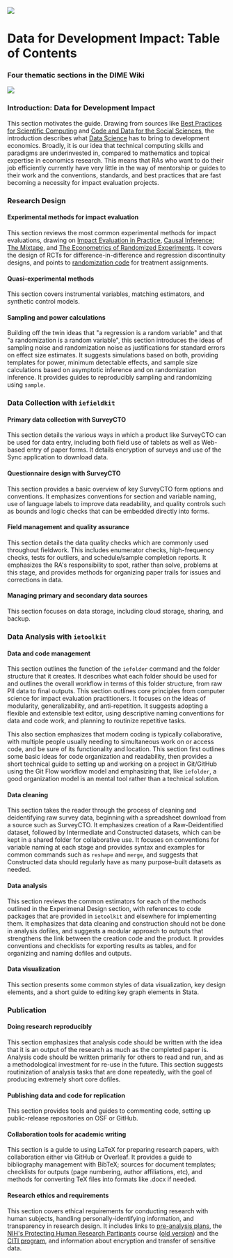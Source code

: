 ![](./images/dime.png)

# Data for Development Impact: Table of Contents

### Four thematic sections in the DIME Wiki

![](./images/dime-wiki.png)

### Introduction: Data for Development Impact

This section motivates the guide. Drawing from sources like [Best Practices for Scientific Computing](https://journals.plos.org/plosbiology/article?id=10.1371/journal.pbio.1001745) and [Code and Data for the Social Sciences](https://web.stanford.edu/~gentzkow/research/CodeAndData.pdf), the introduction describes what [Data Science](https://drewconway.com/zia/2013/3/26/the-data-science-venn-diagram) has to bring to development economics. Broadly, it is our idea that technical computing skills and paradigms are underinvested in, compared to mathematics and topical expertise in economics research. This means that RAs who want to do their job efficiently currently have very little in the way of mentorship or guides to their work and the conventions, standards, and best practices that are fast becoming a necessity for impact evaluation projects.

### Research Design
#### Experimental methods for impact evaluation

This section reviews the most common experimental methods for impact evaluations, drawing on [Impact Evaluation in Practice](http://www.worldbank.org/en/programs/sief-trust-fund/publication/impact-evaluation-in-practice), [Causal Inference: The Mixtape](http://scunning.com/cunningham_mixtape.pdf), and [The Econometrics of Randomized Experiments](https://www.povertyactionlab.org/sites/default/files/publications/athey_imbens_june19.pdf). It covers the design of RCTs for difference-in-difference and regression discontinuity designs, and points to [randomization code](https://dimewiki.worldbank.org/wiki/Randomization_in_Stata) for treatment assignments.

#### Quasi-experimental methods

This section covers instrumental variables, matching estimators, and synthetic control models.

#### Sampling and power calculations

Building off the twin ideas that "a regression is a random variable" and that "a randomization is a random variable", this section introduces the ideas of sampling noise and randomization noise as justifications for standard errors on effect size estimates. It suggests simulations based on both, providing templates for power, minimum detectable effects, and sample size calculations based on asymptotic inference and on randomization inference. It provides guides to reproducibly sampling and randomizing using `sample`.


### Data Collection with `iefieldkit`
#### Primary data collection with SurveyCTO

This section details the various ways in which a product like SurveyCTO can be used for data entry, including both field use of tablets as well as Web-based entry of paper forms. It details encryption of surveys and use of the Sync application to download data.

#### Questionnaire design with SurveyCTO

This section provides a basic overview of key SurveyCTO form options and conventions. It emphasizes conventions for section and variable naming, use of language labels to improve data readability, and quality controls such as bounds and logic checks that can be embedded directly into forms.

#### Field management and quality assurance

This section details the data quality checks which are commonly used throughout fieldwork. This includes enumerator checks, high-frequency checks, tests for outliers, and schedule/sample completion reports. It emphasizes the RA's responsibility to spot, rather than solve, problems at this stage, and provides methods for organizing paper trails for issues and corrections in data.

#### Managing primary and secondary data sources

This section focuses on data storage, including cloud storage, sharing, and backup.

### Data Analysis with `ietoolkit`

#### Data and code management

This section outlines the function of the `iefolder` command and the folder structure that it creates. It describes what each folder should be used for and outlines the overall workflow in terms of this folder structure, from raw PII data to final outputs. This section outlines core principles from computer science for impact evaluation practitioners. It focuses on the ideas of modularity, generalizability, and anti-repetition. It suggests adopting a flexible and extensible text editor, using descriptive naming conventions for data and code work, and planning to routinize repetitive tasks.

This also section emphasizes that modern coding is typically collaborative, with multiple people usually needing to simultaneous work on or access code, and be sure of its functionality and location. This section first outlines some basic ideas for code organization and readability, then provides a short technical guide to setting up and working on a project in Git/GitHub using the Git Flow workflow model and emphasizing that, like `iefolder`, a good organization model is an mental tool rather than a technical solution.

#### Data cleaning

This section takes the reader through the process of cleaning and deidentifying raw survey data, beginning with a spreadsheet download from a source such as SurveyCTO. It emphasizes creation of a Raw-Deidentified dataset, followed by Intermediate and Constructed datasets, which can be kept in a shared folder for collaborative use. It focuses on conventions for variable naming at each stage and provides syntax and examples for common commands such as `reshape` and `merge`, and suggests that Constructed data should regularly have as many purpose-built datasets as needed.

#### Data analysis

This section reviews the common estimators for each of the methods outlined in the Experimenal Design section, with references to code packages that are provided in `ietoolkit` and elsewhere for implementing them. It emphasizes that data cleaning and construction should not be done in analysis dofiles, and suggests a modular approach to outputs that strengthens the link between the creation code and the product. It provides conventions and checklists for exporting results as tables, and for organizing and naming dofiles and outputs.

#### Data visualization

This section presents some common styles of data visualization, key design elements, and a short guide to editing key graph elements in Stata.

### Publication
#### Doing research reproducibly

This section emphasizes that analysis code should be written with the idea that it is an output of the research as much as the completed paper is. Analysis code should be written primarily for others to read and run, and as a methodological investment for re-use in the future. This section suggests routinization of analysis tasks that are done repeatedly, with the goal of producing extremely short core dofiles.

#### Publishing data and code for replication

This section provides tools and guides to commenting code, setting up public-release repositories on OSF or GitHub.

#### Collaboration tools for academic writing

This section is a guide to using LaTeX for preparing research papers, with collaboration either via GitHub or Overleaf. It provides a guide to bibliography management with BibTeX; sources for document templates; checklists for outputs (page numbering, author affiliations, etc), and methods for converting TeX files into formats like .docx if needed.

#### Research ethics and requirements

This section covers ethical requirements for conducting research with human subjects, handling personally-identifying information, and transparency in research design. It includes links to [pre-analysis plans](https://dimewiki.worldbank.org/wiki/Pre-Analysis_Plan), the [NIH's Protecting Human Research Partipants](http://phrptraining.com) course ([old version](https://humansubjects.nih.gov/sites/hs/phrp/PHRP_Archived_Course_Materials.pdf)) and the [CITI program](https://about.citiprogram.org/en/series/human-subjects-research-hsr/), and information about encryption and transfer of sensitive data.
